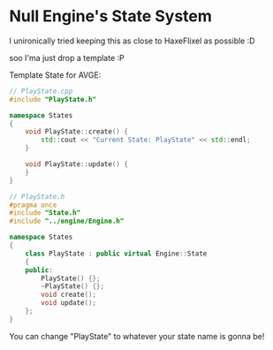 # Null Engine's State System

I unironically tried keeping this as close to HaxeFlixel as possible :D

soo I'ma just drop a template :P

Template State for AVGE:

```cpp
// PlayState.cpp
#include "PlayState.h"

namespace States
{
    void PlayState::create() {
        std::cout << "Current State: PlayState" << std::endl;
    }

    void PlayState::update() {
    }
}
```

```cpp
// PlayState.h
#pragma once
#include "State.h"
#include "../engine/Engine.h"

namespace States
{
    class PlayState : public virtual Engine::State
    {
    public:
        PlayState() {};
        ~PlayState() {};
        void create();
        void update();
    };
}
```

You can change "PlayState" to whatever your state name is gonna be!
